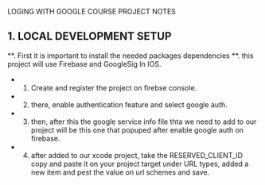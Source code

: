 
LOGING WITH GOOGLE COURSE PROJECT NOTES

## 1. LOCAL DEVELOPMENT SETUP

   **. First it is important to install the needed packages dependencies 
   **. this project will use Firebase and GoogleSig In IOS. 
   
   - 1.  Create and register the project on firebse console.
   - 2. there, enable authentication feature and select google auth. 
   - 3. then, after this the google service info file thta we need to add to our project will be this one that popuped after enable google auth on firebase. 
   - 4. after added to our xcode project, take the RESERVED_CLIENT_ID copy and paste it on your project target under URL types, added a new item and pest the value on url schemes and save. 
   

